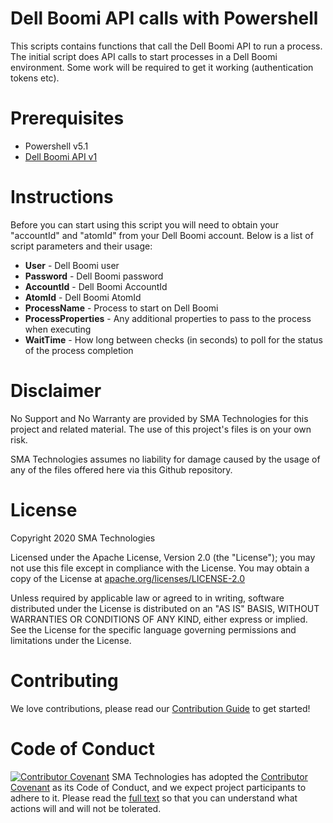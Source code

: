# Dell Boomi API calls with Powershell
This scripts contains functions that call the Dell Boomi API to run a process.  The initial script does API calls to start processes in a Dell Boomi environment.  Some work will be required to get it working (authentication tokens etc).

# Prerequisites
* Powershell v5.1
* <a href url="https://help.boomi.com/bundle/integration/page/c-atm-Getting_started_with_API_b5110f51-d535-4bd2-978f-26152036870e.html">Dell Boomi API v1</a>

# Instructions
Before you can start using this script you will need to obtain your "accountId" and "atomId" from your Dell Boomi account.  Below is a list of script parameters and their usage:

* <b>User</b> - Dell Boomi user
* <b>Password</b> - Dell Boomi password
* <b>AccountId</b> - Dell Boomi AccountId
* <b>AtomId</b> - Dell Boomi AtomId
* <b>ProcessName</b> - Process to start on Dell Boomi
* <b>ProcessProperties</b> - Any additional properties to pass to the process when executing
* <b>WaitTime</b> - How long between checks (in seconds) to poll for the status of the process completion

# Disclaimer
No Support and No Warranty are provided by SMA Technologies for this project and related material. The use of this project's files is on your own risk.

SMA Technologies assumes no liability for damage caused by the usage of any of the files offered here via this Github repository.

# License
Copyright 2020 SMA Technologies

Licensed under the Apache License, Version 2.0 (the "License");
you may not use this file except in compliance with the License.
You may obtain a copy of the License at [apache.org/licenses/LICENSE-2.0](http://www.apache.org/licenses/LICENSE-2.0)

Unless required by applicable law or agreed to in writing, software
distributed under the License is distributed on an "AS IS" BASIS,
WITHOUT WARRANTIES OR CONDITIONS OF ANY KIND, either express or implied.
See the License for the specific language governing permissions and
limitations under the License.

# Contributing
We love contributions, please read our [Contribution Guide](CONTRIBUTING.md) to get started!

# Code of Conduct
[![Contributor Covenant](https://img.shields.io/badge/Contributor%20Covenant-v2.0%20adopted-ff69b4.svg)](code-of-conduct.md)
SMA Technologies has adopted the [Contributor Covenant](CODE_OF_CONDUCT.md) as its Code of Conduct, and we expect project participants to adhere to it. Please read the [full text](CODE_OF_CONDUCT.md) so that you can understand what actions will and will not be tolerated.
